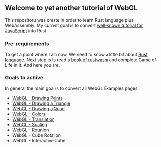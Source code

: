 ## Welcome to yet another tutorial of WebGL

This repositoru was create in order to learn Rust language plus WebAssembly.
My current goal is to convert [well-known tutorial for JavaScript](https://www.tutorialspoint.com/webgl/) into Rust.

### Pre-requirements
To get a point where I am now, We need to know a little bit about [Rust language](https://www.rust-lang.org/).
Next step is to read a [book of rustwasm](https://rustwasm.github.io/docs/book/) and complete Game of Life in it.
And here you are.

### Goals to achive

In general the main goal is to convert all WebGL Examples pages
- [WebGL - Drawing Points](drawing-points)
- [WebGL - Drawing a Triangle](drawing-triangle)
- [WebGL - Drawing a Quad](drawing-quad)
- [WebGL - Colors](colors)
- [WebGL - Translation](translation)
- [WebGL - Scaling](scaling)
- [WebGL - Rotation](rotation)
- WebGL - Cube Rotation
- WebGL - Interactive Cube
